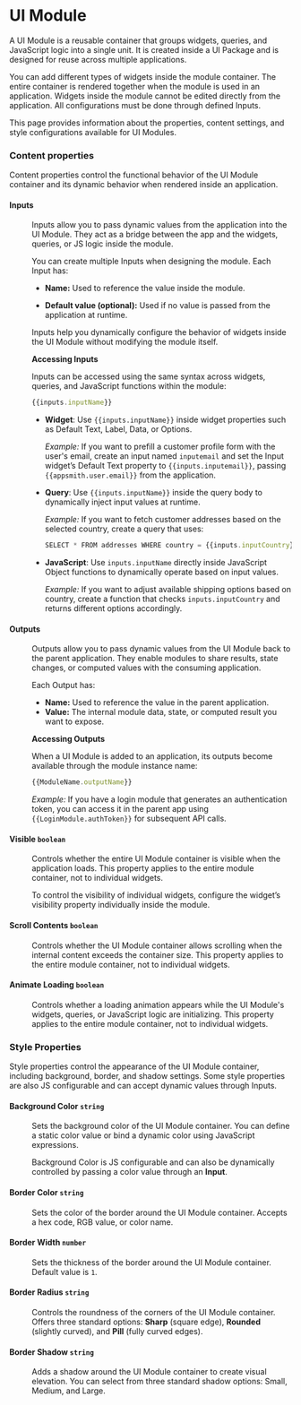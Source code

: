 # UI Module

A UI Module is a reusable container that groups widgets, queries, and JavaScript logic into a single unit. It is created inside a UI Package and is designed for reuse across multiple applications.

You can add different types of widgets inside the module container. The entire container is rendered together when the module is used in an application. Widgets inside the module cannot be edited directly from the application. All configurations must be done through defined Inputs.

This page provides information about the properties, content settings, and style configurations available for UI Modules.

### Content properties

Content properties control the functional behavior of the UI Module container and its dynamic behavior when rendered inside an application.

#### Inputs

<dd>

 <ZoomImage src="/img/uimod.png" alt="" caption="" />



Inputs allow you to pass dynamic values from the application into the UI Module.
They act as a bridge between the app and the widgets, queries, or JS logic inside the module.

You can create multiple Inputs when designing the module. Each Input has:

- **Name:** Used to reference the value inside the module.

- **Default value (optional):** Used if no value is passed from the application at runtime.

Inputs help you dynamically configure the behavior of widgets inside the UI Module without modifying the module itself.

**Accessing Inputs**

Inputs can be accessed using the same syntax across widgets, queries, and JavaScript functions within the module:

```javascript
{{inputs.inputName}}
```


- **Widget**: Use `{{inputs.inputName}}` inside widget properties such as Default Text, Label, Data, or Options.

    *Example:* If you want to prefill a customer profile form with the user's email, create an input named `inputemail` and set the Input widget’s Default Text property to `{{inputs.inputemail}}`, passing `{{appsmith.user.email}}` from the application.

- **Query**: Use `{{inputs.inputName}}` inside the query body to dynamically inject input values at runtime.

   *Example:* If you want to fetch customer addresses based on the selected country, create a query that uses:
   
   ```js
   SELECT * FROM addresses WHERE country = {{inputs.inputCountry}}
   ```

- **JavaScript**: Use `inputs.inputName` directly inside JavaScript Object functions to dynamically operate based on input values.

    *Example:* If you want to adjust available shipping options based on country, create a function that checks `inputs.inputCountry` and returns different options accordingly.
   

</dd>

#### Outputs

<dd>

Outputs allow you to pass dynamic values from the UI Module back to the parent application. They enable modules to share results, state changes, or computed values with the consuming application.

Each Output has:

- **Name:** Used to reference the value in the parent application.
- **Value:** The internal module data, state, or computed result you want to expose.

**Accessing Outputs**

When a UI Module is added to an application, its outputs become available through the module instance name:

```javascript
{{ModuleName.outputName}}
```

*Example:* If you have a login module that generates an authentication token, you can access it in the parent app using `{{LoginModule.authToken}}` for subsequent API calls.


</dd>

#### Visible `boolean`

<dd> 

Controls whether the entire UI Module container is visible when the application loads. This property applies to the entire module container, not to individual widgets.

To control the visibility of individual widgets, configure the widget’s visibility property individually inside the module.


</dd>

#### Scroll Contents `boolean`

<dd>

Controls whether the UI Module container allows scrolling when the internal content exceeds the container size. This property applies to the entire module container, not to individual widgets.

</dd>

#### Animate Loading `boolean`

<dd> 

Controls whether a loading animation appears while the UI Module's widgets, queries, or JavaScript logic are initializing. This property applies to the entire module container, not to individual widgets.


</dd>


### Style Properties

Style properties control the appearance of the UI Module container, including background, border, and shadow settings.
Some style properties are also JS configurable and can accept dynamic values through Inputs.

#### Background Color `string`

<dd> 

Sets the background color of the UI Module container. You can define a static color value or bind a dynamic color using JavaScript expressions.

Background Color is JS configurable and can also be dynamically controlled by passing a color value through an **Input**.


</dd>


#### Border Color `string`

<dd> 

Sets the color of the border around the UI Module container. Accepts a hex code, RGB value, or color name.


</dd>


#### Border Width `number`

<dd> 

Sets the thickness of the border around the UI Module container.
Default value is `1`.


</dd>


#### Border Radius `string`

<dd> 

Controls the roundness of the corners of the UI Module container. Offers three standard options: **Sharp** (square edge), **Rounded** (slightly curved), and **Pill** (fully curved edges).

</dd>


#### Border Shadow `string`

<dd>

Adds a shadow around the UI Module container to create visual elevation. You can select from three standard shadow options: Small, Medium, and Large.


</dd>